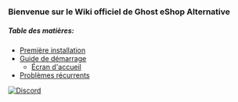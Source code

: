 ### Bienvenue sur le Wiki officiel de Ghost eShop Alternative

##### Table des matières:
- [Première installation](./first_install-fr.md)
- [Guide de démarrage](./start_guide-fr.md)
    - [Écran d'accueil](./screen/home-fr.md)
- [Problèmes récurrents](./recurring_problems-fr.md)

[![Discord](https://discordapp.com/api/guilds/633965704424718336/widget.png?style=banner3&time)](https://discord.gg/a7vdfT6YPq)
